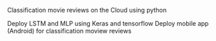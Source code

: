 Classification movie reviews on the Cloud using python

Deploy LSTM and MLP using Keras and tensorflow
Deploy mobile app (Android) for classification moview reviews